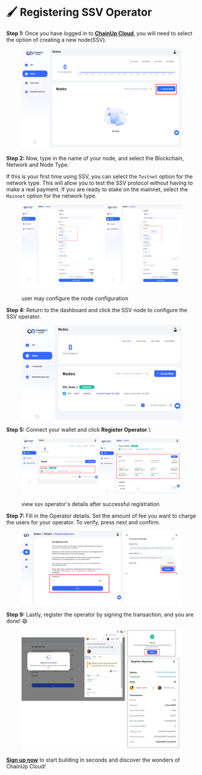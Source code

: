 # 🖌 Registering SSV Operator

**Step 1:** Once you have logged in to [**ChainUp Cloud**](https://cloud.chainup.com/app/nodes), you will need to select the option of creating a new node(SSV).

<figure><img src="../.gitbook/assets/image (55).png" alt=""><figcaption></figcaption></figure>

**Step 2:** Now, type in the name of your node, and select the Blockchain, Network and Node Type.&#x20;

If this is your first time using SSV, you can select the `Testnet` option for the network type. This will allow you to test the SSV protocol without having to make a real payment. If you are ready to stake on the mainnet, select the `Mainnet` option for the network type.

<figure><img src="../.gitbook/assets/image (4) (1).png" alt=""><figcaption><p>user may configure the node configuration</p></figcaption></figure>

**Step 4:** Return to the dashboard and click the SSV node to configure the SSV operator.

<figure><img src="../.gitbook/assets/image (5).png" alt=""><figcaption></figcaption></figure>

**Step 5:** Connect your wallet and click **Register Operator**.\


<figure><img src="../.gitbook/assets/image (2) (1).png" alt=""><figcaption><p>view ssv operator's details after successful registration</p></figcaption></figure>

**Step 7:** Fill in the Operator details.  Set the amount of fee you want to charge the users for your operator. To verify, press next and confirm.&#x20;

<figure><img src="../.gitbook/assets/image (63).png" alt=""><figcaption></figcaption></figure>

**Step 9:** Lastly, register the operator by signing the transaction, and you are done! :smile:

<figure><img src="../.gitbook/assets/image (3) (1).png" alt=""><figcaption></figcaption></figure>

[**Sign up now**](https://cloud.chainup.com/app/register) to start building in seconds and discover the wonders of ChainUp Cloud!
